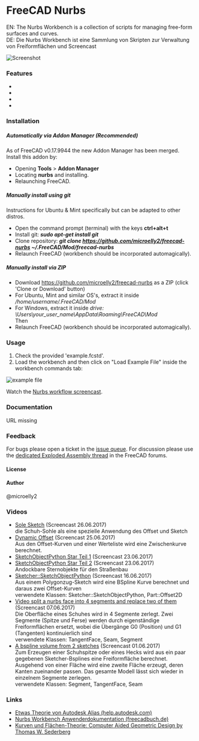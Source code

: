 # FreeCAD Nurbs

EN: The Nurbs Workbench is a collection of scripts for managing free-form surfaces and curves.  
DE: Die Nurbs Workbench ist eine Sammlung von Skripten zur Verwaltung von Freiformflächen und Screencast  

![Screenshot]()


### Features
*  
*  
*  
*  

### Installation
##### Automatically via Addon Manager (Recommended)
As of FreeCAD v0.17.9944 the new Addon Manager has been merged. Install this addon by:   
- Opening **Tools** > **Addon Manager** 
- Locating **nurbs** and installing.  
- Relaunching FreeCAD.   

##### Manually install using git
Instructions for Ubuntu & Mint specifically but can be adapted to other distros. 
- Open the command prompt (terminal) with the keys **ctrl+alt+t**   
- Install git:  ***sudo apt-get install git***   
- Clone repository:  ***git clone https://github.com/microelly2/freecad-nurbs ~/.FreeCAD/Mod/freecad-nurbs***   
- Relaunch FreeCAD (workbench should be incorporated automagically).  

##### Manually install via ZIP
- Download https://github.com/microelly2/freecad-nurbs as a ZIP (click 'Clone or Download' button)   
- For Ubuntu, Mint and similar OS's, extract it inside */home/username/.FreeCAD/Mod*   
- For Windows, extract it inside *drive: \Users\your_user_name\AppData\Roaming\FreeCAD\Mod*   
Then  
- Relaunch FreeCAD (workbench should be incorporated automagically).

### Usage

1. Check the provided 'example.fcstd'.  
2. Load the workbench and then click on "Load Example File" inside the workbench commands tab:

![example file]()

Watch the [Nurbs workflow screencast](). 

### Documentation
URL missing
  
### Feedback 
For bugs please open a ticket in the [issue queue](https://github.com/microelly2/freecad-nurbs/issues). For discussion please use the [dedicated Exploded Assembly thread]() in the FreeCAD forums.

#### License 

#### Author
@microelly2

### Videos
* [Sole Sketch](https://www.youtube.com/edit?o=U&video_id=l3U9SAbo9TE) (Screencast 26.06.2017)  
die Schuh-Sohle als eine spezielle Anwendung des Offset und Sketch  
* [Dynamic Offset](https://youtu.be/7wKXfh2fifY) (Screencast 25.06.2017)  
Aus den Offset-Kurven und einer Werteliste wird eine Zwischenkurve berechnet.  
* [SketchObjectPython Star Teil 1](https://www.youtube.com/video_id=xrmjhv9uMoI) (Screencast 23.06.2017)  
* [SketchObjectPython Star Teil 2](https://www.youtube.com/video_id=vinVDF1qL30) (Screencast 23.06.2017)  
Andockbare Sternobjekte für den Straßenbau  
* [Sketcher::SketchObjectPython](https://www.youtube.com/watch?v=U31O5vW4UhI) (Screencast 16.06.2017)  
Aus einem Polygonzug-Sketch wird eine BSpline Kurve berechnet und daraus zwei Offset-Kurven  
verwendete Klassen: Sketcher::SketchObjectPython, Part::Offset2D
* [Video split a nurbs face into 4 segments and replace two of them](https://www.youtube.com/watch?v=bBAU5fpwwk8) (Screencast 07.06.2017)  
Die Oberfläche eines Schuhes wird in 4 Segmente zerlegt. Zwei Segmente (Spitze und Ferse) 
werden durch eigenständige Freiformflächen ersetzt, wobei die Übergänge G0 (Position) und G1 (Tangenten) kontinuierlich sind  
verwendete Klassen: TangentFace, Seam, Segment  
* [A bspline volume from 2 sketches](https://youtu.be/kUbKHtEtus8) (Screencast 01.06.2017)  
Zum Erzeugen einer Schuhspitze oder eines Hecks wird aus ein paar gegebenen Sketcher-Bsplines eine Freiformfläche berechnet.  
Ausgehend von einer Fläche wird eine zweite Fläche erzeugt, deren Kanten zueinander passen. 
Das gesamte Modell lässt sich wieder in einzelnem Segmente zerlegen.  
verwendete Klassen: Segment, TangentFace, Seam

### Links
* [Etwas Theorie von Autodesk Alias (help.autodesk.com)](http://help.autodesk.com/view/ALIAS/2018/ENU/?guid=GUID-B0AAF7CA-FDBD-49FC-88BA-4F1609BC61CE)  
* [Nurbs Workbench Anwenderdokumentation (freecadbuch.de)](http://freecadbuch.de/doku.php?id=nurbs)  
* [Kurven und Flächen-Theorie: Computer Aided Geometric Design by Thomas W. Sederberg](http://cagd.cs.byu.edu/~557/text/cagd.pdf)
